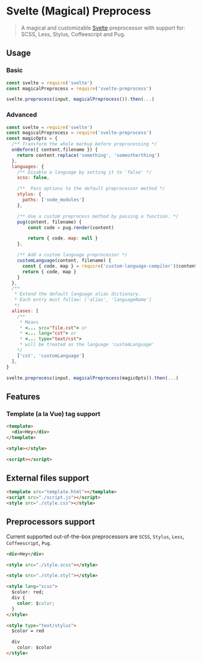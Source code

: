 # Svelte (Magical) Preprocess

> A magical and customizable [Svelte](https://svelte.technology) preprocessor with support for: SCSS, Less, Stylus, Coffeescript and Pug.

## Usage

### Basic

```js
const svelte = require('svelte')
const magicalPreprocess = require('svelte-preprocess')

svelte.preprocess(input, magicalPreprocess()).then(...)
```

### Advanced

```js
const svelte = require('svelte')
const magicalPreprocess = require('svelte-preprocess')
const magicOpts = {
  /** Transform the whole markup before preprocessing */
  onBefore({ content,filename }) {
    return content.replace('something', 'someotherthing')
  },
  languages: {
    /** Disable a language by setting it to 'false' */
    scss: false,

    /**  Pass options to the default preprocessor method */
    stylus: {
      paths: ['node_modules']
    },

    /** Use a custom preprocess method by passing a function. */
    pug(content, filename) {
        const code = pug.render(content)

        return { code, map: null }
    },

    /** Add a custom language preprocessor */
    customLanguage(content, filename) {
      const { code, map } = require('custom-language-compiler')(content)
      return { code, map }
    }
  },
  /**
   * Extend the default language alias dictionary.
   * Each entry must follow: ['alias', 'languageName']
   */
  aliases: [
    /**
     * Means
     * <... src="file.cst"> or
     * <... lang="cst"> or
     * <... type="text/cst">
     * will be treated as the language 'customLanguage'
    */
    ['cst', 'customLanguage']
  ],
}

svelte.preprocess(input, magicalPreprocess(magicOpts)).then(...)
```

## Features

### Template (a la Vue) tag support

```html
<template>
  <div>Hey</div>
</template>

<style></style>

<script></script>
```

## External files support

```html
<template src="template.html"></template>
<script src="./script.js"></script>
<style src="./style.css"></style>
```

## Preprocessors support

Current supported out-of-the-box preprocessors are `SCSS`, `Stylus`, `Less`, `Coffeescript`, `Pug`.

```html
<div>Hey</div>

<style src="./style.scss"></style>

<style src="./style.styl"></style>

<style lang="scss">
  $color: red;
  div {
    color: $color;
  }
</style>

<style type="text/stylus">
  $color = red

  div
    color: $color
</style>
```